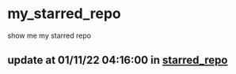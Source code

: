 # my_starred_repo
show me my starred repo

update at 01/11/22 04:16:00 in [starred_repo](./index.html)
---

